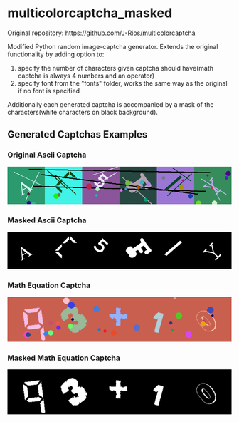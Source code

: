 # multicolorcaptcha_masked

Original repository: https://github.com/J-Rios/multicolorcaptcha

Modified Python random image-captcha generator. Extends the original functionality by adding option to:

1. specify the number of characters given captcha should have(math captcha is always 4 numbers and an operator)
2. specify font from the "fonts" folder, works the same way as the original if no font is specified

Additionally each generated captcha is accompanied by a mask of the characters(white characters on black background).

## Generated Captchas Examples

### Original Ascii Captcha

![Ascii Captcha](https://github.com/MirdaGit/multicolorcaptcha_masked/blob/master/images/Ascii_original.png?raw=true)

### Masked Ascii Captcha

![Masked Ascii Captcha](https://github.com/MirdaGit/multicolorcaptcha_masked/blob/master/images/Ascii_masked.png?raw=true)

### Math Equation Captcha

![Math Captcha](https://github.com/MirdaGit/multicolorcaptcha_masked/blob/master/images/Math_original.png?raw=true)

### Masked Math Equation Captcha

![Masked Math Captcha](https://github.com/MirdaGit/multicolorcaptcha_masked/blob/master/images/Math_masked.png?raw=true)
